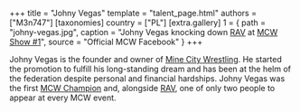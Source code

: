+++
title = "Johny Vegas"
template = "talent_page.html"
authors = ["M3n747"]
[taxonomies]
country = ["PL"]
[extra.gallery]
1 = { path = "johny-vegas.jpg", caption = "Johny Vegas knocking down [RAV](@/w/rav.md) at [MCW Show #1](@/e/mcw/2018-12-08-mcw-show-1.md)", source = "Official MCW Facebook" }
+++

Johny Vegas is the founder and owner of [Mine City Wrestling](@/o/mcw.md). He started the promotion to fulfill his long-standing dream and has been at the helm of the federation despite personal and financial hardships. Johny Vegas was the first [MCW Champion](@/c/mcw-championship.md) and, alongside [RAV](@/w/rav.md), one of only two people to appear at every MCW event.
